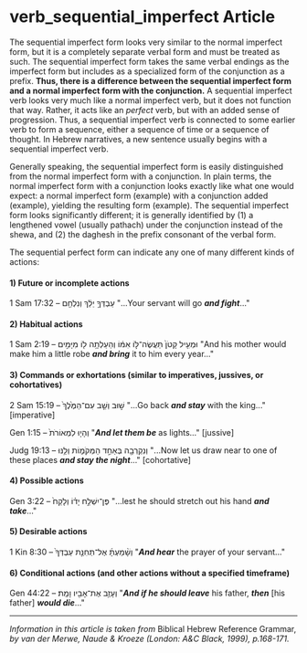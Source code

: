 # verb_sequential_imperfect Article
The sequential imperfect form looks very similar to the normal imperfect form, but it is a completely separate verbal form and must be treated as such. The sequential imperfect form takes the same verbal endings as the imperfect form but includes as a specialized form of the conjunction as a prefix.  **Thus, there is a difference between the sequential imperfect form and a normal imperfect form with the conjunction.**  A sequential imperfect verb looks very much like a normal imperfect verb, but it does not function that way. Rather, it acts like an *perfect* verb, but with an added sense of progression.  Thus, a sequential imperfect verb is connected to some earlier verb to form a sequence, either a sequence of time or a sequence of thought. In Hebrew narratives, a new sentence usually begins with a sequential imperfect verb.

Generally speaking, the sequential imperfect form is easily distinguished from the normal imperfect form with a conjunction.  In plain terms, the normal imperfect form with a conjunction looks exactly like what one would expect: a normal imperfect form (example) with a conjunction added (example), yielding the resulting form (example).  The sequential imperfect form looks significantly different; it is generally identified by (1) a lengthened vowel (usually pathach) under the conjunction instead of the shewa, and (2) the daghesh in the prefix consonant of the verbal form.  

The sequential perfect form can indicate any one of many different kinds of actions:

#### **1) Future or incomplete actions**
1 Sam 17:32 –  עַבְדְּךָ֣ יֵלֵ֔ךְ וְנִלְחַ֖ם  "...Your servant will go ***and fight***..."


#### **2) Habitual actions**
1 Sam 2:19 –  וּמְעִ֤יל קָטֹן֙ תַּעֲשֶׂה־לּ֣וֹ אִמּ֔וֹ וְהַעַלְתָ֥ה ל֖וֹ מִיָּמִ֣ים  "And his mother would make him a little robe ***and bring*** it to him every year..."


#### **3) Commands or exhortations (similar to imperatives, jussives, or cohortatives)**
2 Sam 15:19 –  שׁ֣וּב וְשֵׁ֤ב עִם־הַמֶּ֙לֶךְ֙  "...Go back ***and stay*** with the king..." [imperative]

Gen 1:15 –  וְהָי֤וּ לִמְאוֹרֹת֙   "***And let them be*** as lights..." [jussive]

Judg 19:13 –  וְנִקְרְבָ֖ה בְּאַחַ֣ד הַמְּקֹמ֑וֹת וְלַ֥נּוּ  "...Now let us draw near to one of these places ***and stay the night***..." [cohortative]


#### **4) Possible actions**
Gen 3:22 –  פֶּן־יִשְׁלַ֣ח יָד֗וֹ וְלָקַח֙  "...lest he should stretch out his hand ***and take***..."  


#### **5) Desirable actions**
1 Kin 8:30 –  וְשָׁ֨מַעְתָּ֜ אֶל־תְּחִנַּ֤ת עַבְדְּךָ֙  "***And hear*** the prayer of your servant..."


#### **6) Conditional actions (and other actions without a specified timeframe)**
Gen 44:22 –  וְעָזַ֥ב אֶת־אָבִ֖יו וָמֵֽת׃  "***And if he should leave*** his father, ***then*** [his father] ***would die***..."

-------------------------------------------

*Information in this article is taken from* Biblical Hebrew Reference Grammar, *by van der Merwe, Naude & Kroeze (London: A&C Black, 1999), p.168-171.*